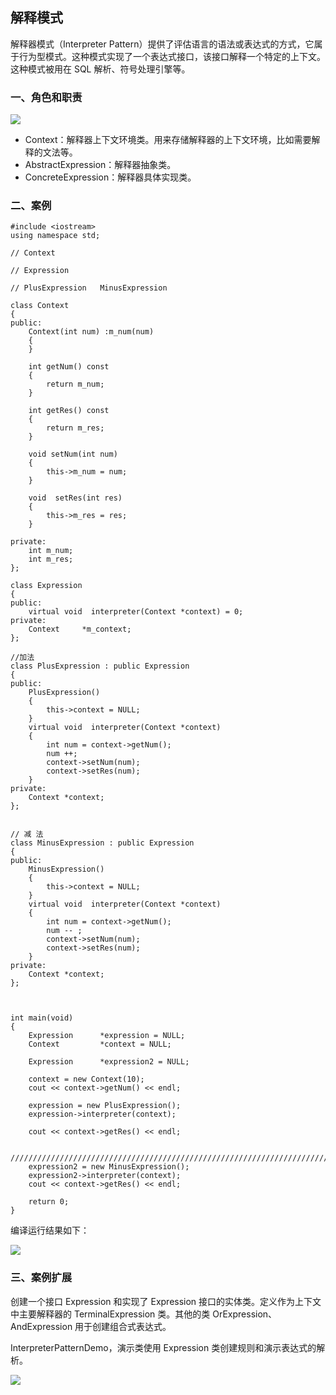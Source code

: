 ## 解释模式 ##

解释器模式（Interpreter Pattern）提供了评估语言的语法或表达式的方式，它属于行为型模式。这种模式实现了一个表达式接口，该接口解释一个特定的上下文。这种模式被用在 SQL 解析、符号处理引擎等。

### 一、角色和职责 ###

![](https://i.imgur.com/DrGFyHt.png)

- Context：解释器上下文环境类。用来存储解释器的上下文环境，比如需要解释的文法等。 
- AbstractExpression：解释器抽象类。
- ConcreteExpression：解释器具体实现类。

### 二、案例 ###

	#include <iostream>
	using namespace std;
	
	// Context 
	
	// Expression 
	
	// PlusExpression   MinusExpression 
	
	class Context
	{
	public:
		Context(int num) :m_num(num)
		{
		}
	
		int getNum() const
		{
			return m_num;
		}
	
		int getRes() const
		{
			return m_res;
		}
	
		void setNum(int num)
		{
			this->m_num = num;
		}
	
		void  setRes(int res)
		{
			this->m_res = res;
		}
	
	private:
		int m_num;
		int m_res;
	};
	
	class Expression
	{
	public:
		virtual void  interpreter(Context *context) = 0;
	private:
		Context		*m_context;
	};
	
	//加法
	class PlusExpression : public Expression
	{
	public:
		PlusExpression()
		{
			this->context = NULL;
		}
		virtual void  interpreter(Context *context)
		{
			int num = context->getNum();
			num ++;
			context->setNum(num);
			context->setRes(num);
		}
	private:
		Context *context;
	};
	
	
	// 减 法
	class MinusExpression : public Expression
	{
	public:
		MinusExpression()
		{
			this->context = NULL;
		}
		virtual void  interpreter(Context *context)
		{
			int num = context->getNum();
			num -- ;
			context->setNum(num);
			context->setRes(num);
		}
	private:
		Context *context;
	};
	
	
	
	int main(void)
	{
		Expression		*expression = NULL;
		Context			*context = NULL;
	
		Expression		*expression2 = NULL;
	
		context = new Context(10);
		cout << context->getNum() << endl;
	
		expression = new PlusExpression();
		expression->interpreter(context);
	
		cout << context->getRes() << endl;
	
		//////////////////////////////////////////////////////////////////////////
		expression2 = new MinusExpression();
		expression2->interpreter(context);
		cout << context->getRes() << endl;
	
		return 0;
	}

编译运行结果如下：

![](https://i.imgur.com/Cs9segk.png)

### 三、案例扩展 ###

创建一个接口 Expression 和实现了 Expression 接口的实体类。定义作为上下文中主要解释器的 TerminalExpression 类。其他的类 OrExpression、AndExpression 用于创建组合式表达式。

InterpreterPatternDemo，演示类使用 Expression 类创建规则和演示表达式的解析。

![](https://i.imgur.com/geO1tqS.jpg)